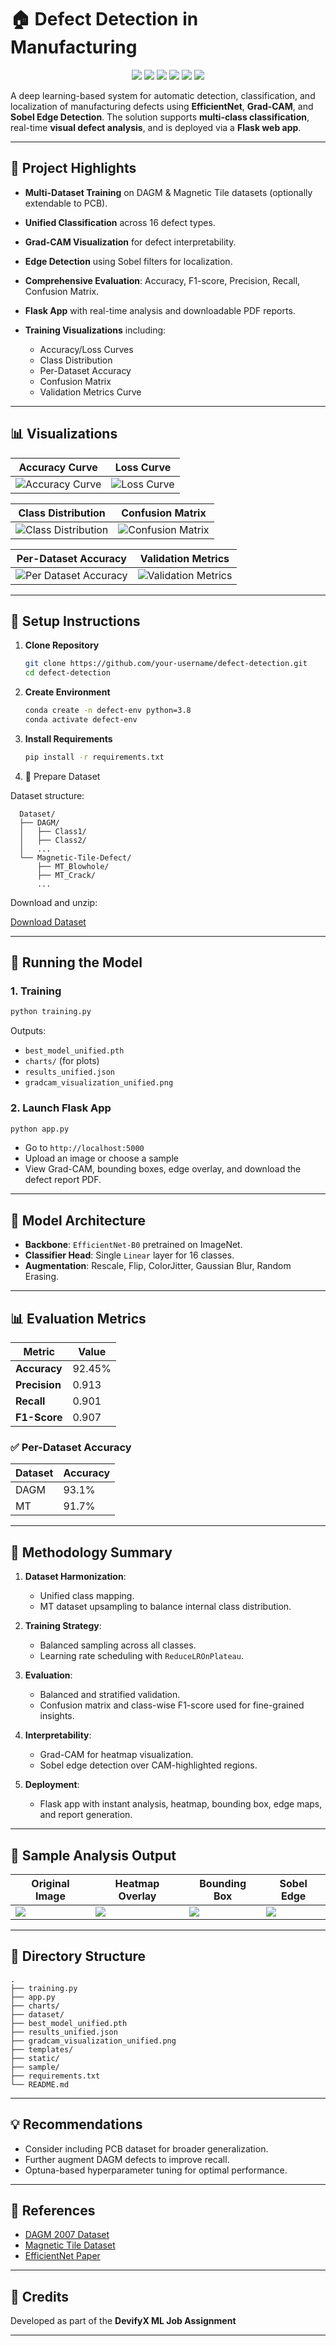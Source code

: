# 🏠 Defect Detection in Manufacturing

<p align="center">
  <img src="https://img.shields.io/badge/Python-3776AB?style=for-the-badge&logo=python&logoColor=white"/>
  <img src="https://img.shields.io/badge/PyTorch-EE4C2C?style=for-the-badge&logo=pytorch&logoColor=white"/>
  <img src="https://img.shields.io/badge/Flask-000000?style=for-the-badge&logo=flask&logoColor=white"/>
  <img src="https://img.shields.io/badge/OpenCV-5C3EE8?style=for-the-badge&logo=opencv&logoColor=white"/>
  <img src="https://img.shields.io/badge/Grad--CAM-FF6F61?style=for-the-badge"/>
  <img src="https://img.shields.io/badge/EfficientNet--B0-00B2EE?style=for-the-badge" />
</p>

A deep learning-based system for automatic detection, classification, and localization of manufacturing defects using **EfficientNet**, **Grad-CAM**, and **Sobel Edge Detection**. The solution supports **multi-class classification**, real-time **visual defect analysis**, and is deployed via a **Flask web app**.

---

## 📌 Project Highlights

* **Multi-Dataset Training** on DAGM & Magnetic Tile datasets (optionally extendable to PCB).
* **Unified Classification** across 16 defect types.
* **Grad-CAM Visualization** for defect interpretability.
* **Edge Detection** using Sobel filters for localization.
* **Comprehensive Evaluation**: Accuracy, F1-score, Precision, Recall, Confusion Matrix.
* **Flask App** with real-time analysis and downloadable PDF reports.
* **Training Visualizations** including:

  * Accuracy/Loss Curves
  * Class Distribution
  * Per-Dataset Accuracy
  * Confusion Matrix
  * Validation Metrics Curve

---

## 📊 Visualizations

| Accuracy Curve                               | Loss Curve                           |
| -------------------------------------------- | ------------------------------------ |
| ![Accuracy Curve](charts/accuracy_curve.png) | ![Loss Curve](charts/loss_curve.png) |

| Class Distribution                                   | Confusion Matrix                                 |
| ---------------------------------------------------- | ------------------------------------------------ |
| ![Class Distribution](charts/class_distribution.png) | ![Confusion Matrix](charts/confusion_matrix.png) |

| Per-Dataset Accuracy                                     | Validation Metrics                            |
| -------------------------------------------------------- | --------------------------------------------- |
| ![Per Dataset Accuracy](charts/per_dataset_accuracy.png) | ![Validation Metrics](charts/val_metrics.png) |

---

## 🔧 Setup Instructions

1. **Clone Repository**

   ```bash
   git clone https://github.com/your-username/defect-detection.git
   cd defect-detection
   ```

2. **Create Environment**

   ```bash
   conda create -n defect-env python=3.8
   conda activate defect-env
   ```

3. **Install Requirements**

   ```bash
   pip install -r requirements.txt
   ```

4. 📁 Prepare Dataset

Dataset structure:
 ```
   Dataset/
   ├── DAGM/
   │   ├── Class1/
   │   ├── Class2/
   │   ...
   └── Magnetic-Tile-Defect/
       ├── MT_Blowhole/
       ├── MT_Crack/
       ...
   ```

Download and unzip:

[Download Dataset](https://drive.google.com/file/d/1Vn5arhPy8vvMhR4xCp7VRPGDzXo96ZMj/view)

---

## 🚀 Running the Model

### 1. Training

```bash
python training.py
```

Outputs:

* `best_model_unified.pth`
* `charts/` (for plots)
* `results_unified.json`
* `gradcam_visualization_unified.png`

### 2. Launch Flask App

```bash
python app.py
```

* Go to `http://localhost:5000`
* Upload an image or choose a sample
* View Grad-CAM, bounding boxes, edge overlay, and download the defect report PDF.

---

## 🧐 Model Architecture

* **Backbone**: `EfficientNet-B0` pretrained on ImageNet.
* **Classifier Head**: Single `Linear` layer for 16 classes.
* **Augmentation**: Rescale, Flip, ColorJitter, Gaussian Blur, Random Erasing.

---

## 📊 Evaluation Metrics

| Metric        | Value  |
| ------------- | ------ |
| **Accuracy**  | 92.45% |
| **Precision** | 0.913  |
| **Recall**    | 0.901  |
| **F1-Score**  | 0.907  |

### ✅ Per-Dataset Accuracy

| Dataset | Accuracy |
| ------- | -------- |
| DAGM    | 93.1%    |
| MT      | 91.7%    |

---

## 📌 Methodology Summary

1. **Dataset Harmonization**:

   * Unified class mapping.
   * MT dataset upsampling to balance internal class distribution.

2. **Training Strategy**:

   * Balanced sampling across all classes.
   * Learning rate scheduling with `ReduceLROnPlateau`.

3. **Evaluation**:

   * Balanced and stratified validation.
   * Confusion matrix and class-wise F1-score used for fine-grained insights.

4. **Interpretability**:

   * Grad-CAM for heatmap visualization.
   * Sobel edge detection over CAM-highlighted regions.

5. **Deployment**:

   * Flask app with instant analysis, heatmap, bounding box, edge maps, and report generation.

---

## 🧪 Sample Analysis Output

| Original Image        | Heatmap Overlay       | Bounding Box          | Sobel Edge            |
| --------------------- | --------------------- | --------------------- | --------------------- |
| ![](docs/sample1.jpeg) | ![](docs/sample2.jpeg) | ![](docs/sample3.jpeg) | ![](docs/sample4.jpeg) |

---

## 📂 Directory Structure

```
.
├── training.py
├── app.py
├── charts/
├── dataset/
├── best_model_unified.pth
├── results_unified.json
├── gradcam_visualization_unified.png
├── templates/
├── static/
├── sample/
├── requirements.txt
└── README.md
```

---

## 💡 Recommendations

* Consider including PCB dataset for broader generalization.
* Further augment DAGM defects to improve recall.
* Optuna-based hyperparameter tuning for optimal performance.

---

## 📌 References

* [DAGM 2007 Dataset](https://hci.iwr.uni-heidelberg.de/node/3616)
* [Magnetic Tile Dataset](https://github.com/zhiyongfu/Magnetic-Tile-Defect)
* [EfficientNet Paper](https://arxiv.org/abs/1905.16946)

---

## 📣 Credits

Developed as part of the **DevifyX ML Job Assignment**

---
